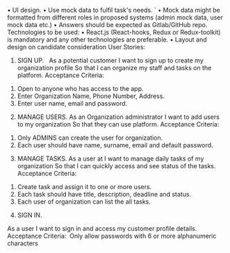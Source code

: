 • UI design.
• Use mock data to fulfil task's needs. `
• Mock data might be formatted from different roles in proposed systems (admin
mock data, user mock
data etc.) • Answers should be expected as Gitlab/GitHub repo.
Technologies to be used:
• React.js (React-hooks, Redux or Redux-toolkit) is mandatory and any other
technologies are preferable.
• Layout and design on candidate consideration
User Stories:
1) SIGN UP.
  As a potential customer I want to sign up to create my organization profile So
that I can organize my staff and
tasks on the  platform.
Acceptance Criteria:
1. Open to anyone who has access to the app.
2. Enter Organization Name, Phone Number, Address.
3. Enter user name, email and password.
2) MANAGE USERS.
As an Organization administrator I want to add users to my organization So that
they can
use platform. Acceptance Criteria:
1. Only ADMINS can create the user for organization.
2. Each user should have name, surname, email and default password.
3) MANAGE TASKS.
As a user at I want to manage daily tasks of my organization So that I can quickly
access and see status
of the tasks. Acceptance Criteria:
1. Create task and assign it to one or more users.
2. Each task should have title, description, deadline and status.
3. Each user of organization can list the all tasks.
4) SIGN IN.

As a user I want to sign in and access my customer profile details.
Acceptance Criteria:  Only allow passwords with 6 or more alphanumeric
characters